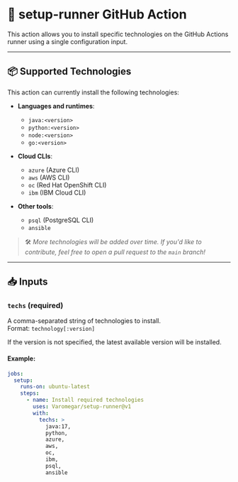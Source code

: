 # 🚀 setup-runner GitHub Action

This action allows you to install specific technologies on the GitHub Actions runner using a single configuration input.

---

## 📦 Supported Technologies

This action can currently install the following technologies:

- **Languages and runtimes**:  
  - `java:<version>`  
  - `python:<version>`  
  - `node:<version>`  
  - `go:<version>`  

- **Cloud CLIs**:  
  - `azure` (Azure CLI)  
  - `aws` (AWS CLI)  
  - `oc` (Red Hat OpenShift CLI)  
  - `ibm` (IBM Cloud CLI)

- **Other tools**:  
  - `psql` (PostgreSQL CLI)  
  - `ansible`

> 🛠️ *More technologies will be added over time. If you'd like to contribute, feel free to open a pull request to the `main` branch!*

---

## 📥 Inputs

### `techs` (required)

A comma-separated string of technologies to install.  
Format: `technology[:version]`

If the version is not specified, the latest available version will be installed.

#### Example:

```yaml
jobs:
  setup:
    runs-on: ubuntu-latest
    steps:
      - name: Install required technologies
        uses: Varomegar/setup-runner@v1
        with:
          techs: >
            java:17,
            python,
            azure,
            aws,
            oc,
            ibm,
            psql,
            ansible
